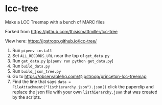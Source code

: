 # lcc-tree
Make a LCC Treemap with a bunch of MARC files

Forked from https://github.com/thisismattmiller/lcc-tree

View here: https://jpstroop.github.io/lcc-tree/

1. Run `pipenv install`
2. Set `ALL_RECORDS_URL` near the top of `get_data.py`
3. Run `get_data.py` (`pipenv run python get_data.py`)
4. Run `build_data.py`
4. Run `build_json_tree.py`
5. Go to https://observablehq.com/@jpstroop/princeton-lcc-treemap
6. Find the line that says `data = FileAttachment("listhierarchy.json").json()` click the paperclip and replace the json file with your own `listhierarchy.json` that was created by the scripts.
